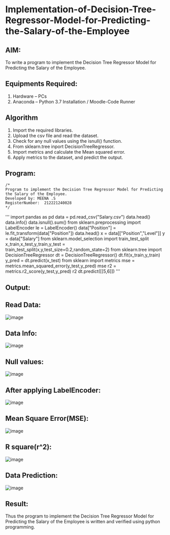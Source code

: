 # Implementation-of-Decision-Tree-Regressor-Model-for-Predicting-the-Salary-of-the-Employee

## AIM:
To write a program to implement the Decision Tree Regressor Model for Predicting the Salary of the Employee.

## Equipments Required:
1. Hardware – PCs
2. Anaconda – Python 3.7 Installation / Moodle-Code Runner

## Algorithm
1. Import the required libraries.
2. Upload the csv file and read the dataset.
3. Check for any null values using the isnull() function.
4. From sklearn.tree inport DecisionTreeRegressor.
5. Import metrics and calculate the Mean squared error.
6. Apply metrics to the dataset, and predict the output.

## Program:
```
/*
Program to implement the Decision Tree Regressor Model for Predicting the Salary of the Employee.
Developed by: MEENA .S
RegisterNumber:  212221240028
*/
```
'''
import pandas as pd
data = pd.read_csv("Salary.csv")
data.head()
data.info()
data.isnull().sum()
from sklearn.preprocessing import LabelEncoder
le = LabelEncoder()
data["Position"] = le.fit_transform(data["Position"])
data.head()
x = data[["Position","Level"]]
y = data["Salary"]
from sklearn.model_selection import train_test_split
x_train,x_test,y_train,y_test = train_test_split(x,y,test_size=0.2,random_state=2)
from sklearn.tree import DecisionTreeRegressor
dt = DecisionTreeRegressor()
dt.fit(x_train,y_train)
y_pred = dt.predict(x_test)
from sklearn import metrics
mse = metrics.mean_squared_error(y_test,y_pred)
mse
r2 = metrics.r2_score(y_test,y_pred)
r2
dt.predict([[5,6]])
'''
## Output:
## Read Data:
![image](https://user-images.githubusercontent.com/94677128/173624720-a30db56a-162d-4acd-a09b-e33dc9ef46b3.png)
## Data Info:
![image](https://user-images.githubusercontent.com/94677128/173624855-de1f9a33-5a0d-4e19-92e2-c0bde4468c24.png)
## Null values:
![image](https://user-images.githubusercontent.com/94677128/173624942-98481cbc-0ce0-499e-bffe-1242abe6da10.png)
## After applying LabelEncoder:
![image](https://user-images.githubusercontent.com/94677128/173625045-94e99520-3a05-433c-a574-2ea75d156a25.png)
## Mean Square Error(MSE):
![image](https://user-images.githubusercontent.com/94677128/173625144-5666723a-2c03-4ec3-a4dc-94ec88b10fe5.png)
## R square(r^2):
![image](https://user-images.githubusercontent.com/94677128/173625258-0aff0c04-2b45-4802-afe2-24fcc4cecbaf.png)
## Data Prediction:
![image](https://user-images.githubusercontent.com/94677128/173625367-f4276ebf-1268-44f2-b454-bdd00f9dc61c.png)



## Result:
Thus the program to implement the Decision Tree Regressor Model for Predicting the Salary of the Employee is written and verified using python programming.
